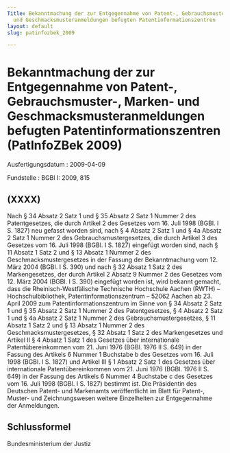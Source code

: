 ```yaml
---
Title: Bekanntmachung der zur Entgegennahme von Patent-, Gebrauchsmuster-, Marken-
  und Geschmacksmusteranmeldungen befugten Patentinformationszentren
layout: default
slug: patinfozbek_2009

---
```


# Bekanntmachung der zur Entgegennahme von Patent-, Gebrauchsmuster-, Marken- und Geschmacksmusteranmeldungen befugten Patentinformationszentren (PatInfoZBek 2009)

Ausfertigungsdatum
:   2009-04-09

Fundstelle
:   BGBl I: 2009, 815


## (XXXX)

Nach § 34 Absatz 2 Satz 1 und § 35 Absatz 2 Satz 1 Nummer 2 des
Patentgesetzes, die durch Artikel 2 des Gesetzes vom 16. Juli 1998
(BGBl. I S. 1827) neu gefasst worden sind, nach § 4 Absatz 2 Satz 1
und § 4a Absatz 2 Satz 1 Nummer 2 des Gebrauchsmustergesetzes, die
durch Artikel 3 des Gesetzes vom 16. Juli 1998 (BGBl. I S. 1827)
eingefügt worden sind, nach § 11 Absatz 1 Satz 2 und § 13 Absatz 1
Nummer 2 des Geschmacksmustergesetzes in der Fassung der
Bekanntmachung vom 12. März 2004 (BGBl. I S. 390) und nach § 32 Absatz
1 Satz 2 des Markengesetzes, der durch Artikel 2 Absatz 9 Nummer 2 des
Gesetzes vom 12. März 2004 (BGBl. I S. 390) eingefügt worden ist, wird
bekannt gemacht, dass die
Rheinisch-Westfälische Technische Hochschule Aachen (RWTH)
– Hochschulbibliothek, Patentinformationszentrum –
52062 Aachen
ab 23. April 2009 zum Patentinformationszentrum im Sinne von § 34
Absatz 2 Satz 1 und § 35 Absatz 2 Satz 1 Nummer 2 des Patentgesetzes,
§ 4 Absatz 2 Satz 1 und § 4a Absatz 2 Satz 1 Nummer 2 des
Gebrauchsmustergesetzes, § 11 Absatz 1 Satz 2 und § 13 Absatz 1 Nummer
2 des Geschmacksmustergesetzes, § 32 Absatz 1 Satz 2 des
Markengesetzes und Artikel II § 4 Absatz 1 Satz 1 des Gesetzes über
internationale Patentübereinkommen vom 21. Juni 1976 (BGBl. 1976 II S.
649) in der Fassung des Artikels 6 Nummer 1 Buchstabe b des Gesetzes
vom 16. Juli 1998 (BGBl. I S. 1827) und Artikel III § 1 Absatz 2 Satz
1 des Gesetzes über internationale Patentübereinkommen vom 21. Juni
1976 (BGBl. 1976 II S. 649) in der Fassung des Artikels 6 Nummer 4
Buchstabe c des Gesetzes vom 16. Juli 1998 (BGBl. I S. 1827) bestimmt
ist.
Die Präsidentin des Deutschen Patent- und Markenamts veröffentlicht im
Blatt für Patent-, Muster- und Zeichnungswesen weitere Einzelheiten
zur Entgegennahme der Anmeldungen.


## Schlussformel

Bundesministerium der Justiz

